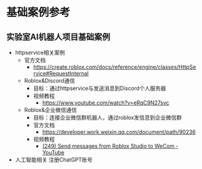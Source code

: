 # 基础案例参考


## 实验室AI机器人项目基础案例

- httpservice相关案例
	- 官方文档
		- https://create.roblox.com/docs/reference/engine/classes/HttpService#RequestInternal
	- Roblox&Discord通信
		- 目标：通过httpservice与发送消息到Discord个人服务器
		- 视频教程
			- https://www.youtube.com/watch?v=eRqC9N27svc
	- Roblox&企业微信通信
		- 目标：连接企业微信群机器人，通过roblox发信息到企业微信群
		- 官方文档
			- https://developer.work.weixin.qq.com/document/path/90236
		- 视频教程
			- [(249) Send messages from Roblox Studio to WeCom - YouTube](https://www.youtube.com/watch?v=RNC0ZApB_1E)
- 人工智能相关
	注册ChatGPT账号
